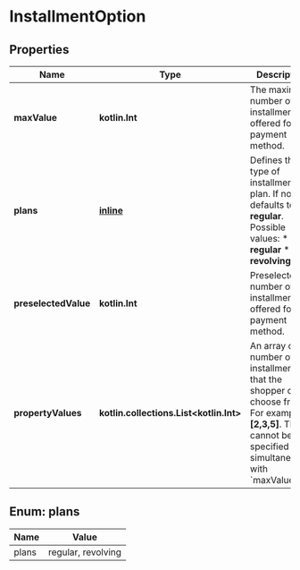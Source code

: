 
# InstallmentOption

## Properties
Name | Type | Description | Notes
------------ | ------------- | ------------- | -------------
**maxValue** | **kotlin.Int** | The maximum number of installments offered for this payment method. |  [optional]
**plans** | [**inline**](#kotlin.collections.List&lt;Plans&gt;) | Defines the type of installment plan. If not set, defaults to **regular**.  Possible values: * **regular** * **revolving** |  [optional]
**preselectedValue** | **kotlin.Int** | Preselected number of installments offered for this payment method. |  [optional]
**propertyValues** | **kotlin.collections.List&lt;kotlin.Int&gt;** | An array of the number of installments that the shopper can choose from. For example, **[2,3,5]**. This cannot be specified simultaneously with &#x60;maxValue&#x60;. |  [optional]


<a name="kotlin.collections.List<Plans>"></a>
## Enum: plans
Name | Value
---- | -----
plans | regular, revolving



